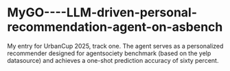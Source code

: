 # MyGO----LLM-driven-personal-recommendation-agent-on-asbench
My entry for UrbanCup 2025, track one. The agent serves as a personalized recommender designed for agentsociety benchmark (based on the yelp datasource) and achieves a one-shot prediction accuracy of sixty percent.
